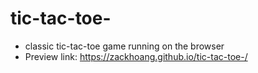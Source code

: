 # tic-tac-toe-
- classic tic-tac-toe game running on the browser 
- Preview link: https://zackhoang.github.io/tic-tac-toe-/ 
